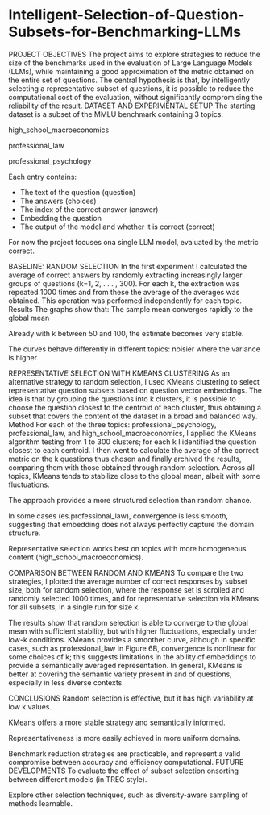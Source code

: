# Intelligent-Selection-of-Question-Subsets-for-Benchmarking-LLMs
PROJECT OBJECTIVES
The project aims to explore strategies to reduce the size of the benchmarks used in the evaluation of Large Language Models (LLMs), while maintaining a good approximation of the metric obtained on the entire set of questions.
The central hypothesis is that, by intelligently selecting a representative subset of questions, it is possible to reduce the computational cost of the evaluation, without significantly compromising the reliability of the result.
DATASET AND EXPERIMENTAL SETUP
The starting dataset is a subset of the MMLU benchmark containing 3 topics:

high_school_macroeconomics


professional_law


professional_psychology


Each entry contains:
- The text of the question (question)
- The answers (choices)
- The index of the correct answer (answer)
- Embedding the question
- The output of the model and whether it is correct (correct)


For now the project focuses ona single LLM model, evaluated by the metric correct.

BASELINE: RANDOM SELECTION
In the first experiment I calculated the average of correct answers by randomly extracting increasingly larger groups of questions (k=1, 2, . . . , 300). For each k, the extraction was repeated 1000 times and from these the average of the averages was obtained. This operation was performed independently for each topic.
Results
The graphs show that:
The sample mean converges rapidly to the global mean

Already with k between 50 and 100, the estimate becomes very stable.

The curves behave differently in different topics: noisier where the variance is higher


REPRESENTATIVE SELECTION WITH KMEANS CLUSTERING
As an alternative strategy to random selection, I used KMeans clustering to select representative question subsets based on question vector embeddings.
The idea is that by grouping the questions into k clusters, it is possible to choose the question closest to the centroid of each cluster, thus obtaining a subset that covers the content of the dataset in a broad and balanced way.
Method
For each of the three topics: professional_psychology, professional_law, and high_school_macroeconomics, I applied the KMeans algorithm testing from 1 to 300 clusters; for each k I identified the question closest to each centroid. I then went to calculate the average of the correct metric on the k questions thus chosen and finally archived the results, comparing them with those obtained through random selection.
Across all topics, KMeans tends to stabilize close to the global mean, albeit with some fluctuations.

The approach provides a more structured selection than random chance.


In some cases (es.professional_law), convergence is less smooth, suggesting that embedding does not always perfectly capture the domain structure.


Representative selection works best on topics with more homogeneous content (high_school_macroeconomics).


COMPARISON BETWEEN RANDOM AND KMEANS
To compare the two strategies, I plotted the average number of correct responses by subset size, both for random selection, where the response set is scrolled and randomly selected 1000 times, and for representative selection via KMeans for all subsets, in a single run for size k.

The results show that random selection is able to converge to the global mean with sufficient stability, but with higher fluctuations, especially under low-k conditions.
KMeans provides a smoother curve, although in specific cases, such as professional_law in Figure 6B, convergence is nonlinear for some choices of k; this suggests limitations in the ability of embeddings to provide a semantically averaged representation. In general, KMeans is better at covering the semantic variety present in and of questions, especially in less diverse contexts.


CONCLUSIONS
Random selection is effective, but it has high variability at low k values.


KMeans offers a more stable strategy and semantically informed.


Representativeness is more easily achieved in more uniform domains.


Benchmark reduction strategies are practicable, and represent a valid compromise between accuracy and efficiency computational.
FUTURE DEVELOPMENTS
To evaluate the effect of subset selection onsorting between different models (in TREC style).


Explore other selection techniques, such as diversity-aware sampling of methods learnable.

